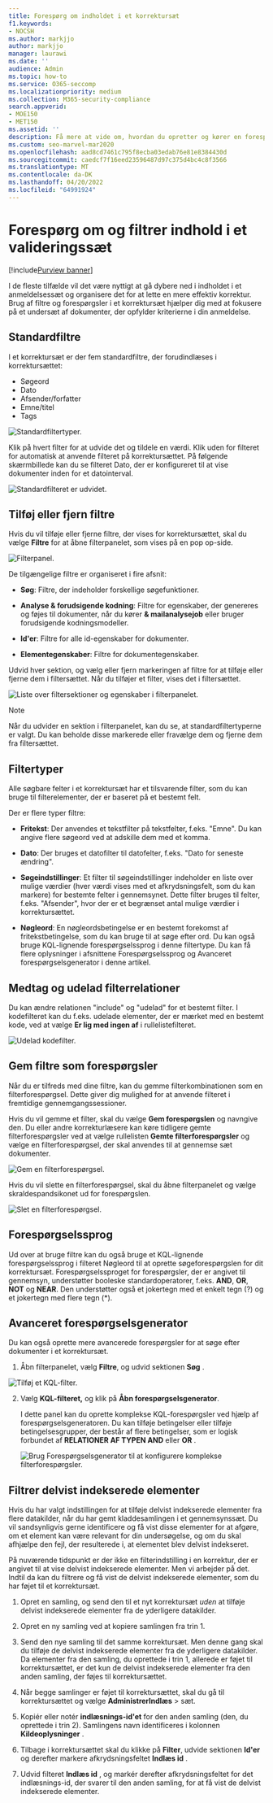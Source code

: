 ```yaml
---
title: Forespørg om indholdet i et korrektursæt
f1.keywords:
- NOCSH
ms.author: markjjo
author: markjjo
manager: laurawi
ms.date: ''
audience: Admin
ms.topic: how-to
ms.service: O365-seccomp
ms.localizationpriority: medium
ms.collection: M365-security-compliance
search.appverid:
- MOE150
- MET150
ms.assetid: ''
description: Få mere at vide om, hvordan du opretter og kører en forespørgsel i et korrektursæt for at organisere indhold for at få en mere effektiv korrektur i en Microsoft Purview eDiscovery-sag (Premium).
ms.custom: seo-marvel-mar2020
ms.openlocfilehash: aad8cd7461c795f8ecba03edab76e81e8384430d
ms.sourcegitcommit: caedcf7f16eed23596487d97c375d4bc4c8f3566
ms.translationtype: MT
ms.contentlocale: da-DK
ms.lasthandoff: 04/20/2022
ms.locfileid: "64991924"
---
```

# <a name="query-and-filter-content-in-a-review-set"></a>Forespørg om og filtrer indhold i et valideringssæt

[!include[Purview banner](../includes/purview-rebrand-banner.md)]

I de fleste tilfælde vil det være nyttigt at gå dybere ned i indholdet i et anmeldelsessæt og organisere det for at lette en mere effektiv korrektur. Brug af filtre og forespørgsler i et korrektursæt hjælper dig med at fokusere på et undersæt af dokumenter, der opfylder kriterierne i din anmeldelse.

## <a name="default-filters"></a>Standardfiltre

I et korrektursæt er der fem standardfiltre, der forudindlæses i korrektursættet:

- Søgeord
- Dato
- Afsender/forfatter
- Emne/titel
- Tags

![Standardfiltertyper.](../media/DefaultFilterTypes.png)

Klik på hvert filter for at udvide det og tildele en værdi. Klik uden for filteret for automatisk at anvende filteret på korrektursættet. På følgende skærmbillede kan du se filteret Dato, der er konfigureret til at vise dokumenter inden for et datointerval.

![Standardfilteret er udvidet.](../media/ExpandedFilter.png)

## <a name="add-or-remove-filters"></a>Tilføj eller fjern filtre

Hvis du vil tilføje eller fjerne filtre, der vises for korrektursættet, skal du vælge **Filtre** for at åbne filterpanelet, som vises på en pop op-side. 

![Filterpanel.](../media/FilterPanel.png)

De tilgængelige filtre er organiseret i fire afsnit:

- **Søg**: Filtre, der indeholder forskellige søgefunktioner.

- **Analyse & forudsigende kodning**: Filtre for egenskaber, der genereres og føjes til dokumenter, når du kører **& mailanalysejob** eller bruger forudsigende kodningsmodeller.

- **Id'er**: Filtre for alle id-egenskaber for dokumenter.

- **Elementegenskaber**: Filtre for dokumentegenskaber. 

Udvid hver sektion, og vælg eller fjern markeringen af filtre for at tilføje eller fjerne dem i filtersættet. Når du tilføjer et filter, vises det i filtersættet. 

![Liste over filtersektioner og egenskaber i filterpanelet.](../media/FilterPanel2.png)

> [!NOTE]
> Når du udvider en sektion i filterpanelet, kan du se, at standardfiltertyperne er valgt. Du kan beholde disse markerede eller fravælge dem og fjerne dem fra filtersættet. 

## <a name="filter-types"></a>Filtertyper

Alle søgbare felter i et korrektursæt har et tilsvarende filter, som du kan bruge til filterelementer, der er baseret på et bestemt felt.

Der er flere typer filtre:

- **Fritekst**: Der anvendes et tekstfilter på tekstfelter, f.eks. "Emne". Du kan angive flere søgeord ved at adskille dem med et komma.

- **Dato**: Der bruges et datofilter til datofelter, f.eks. "Dato for seneste ændring".

- **Søgeindstillinger**: Et filter til søgeindstillinger indeholder en liste over mulige værdier (hver værdi vises med et afkrydsningsfelt, som du kan markere) for bestemte felter i gennemsynet. Dette filter bruges til felter, f.eks. "Afsender", hvor der er et begrænset antal mulige værdier i korrektursættet.

- **Nøgleord**: En nøgleordsbetingelse er en bestemt forekomst af fritekstbetingelse, som du kan bruge til at søge efter ord. Du kan også bruge KQL-lignende forespørgselssprog i denne filtertype. Du kan få flere oplysninger i afsnittene Forespørgselssprog og Avanceret forespørgselsgenerator i denne artikel.

## <a name="include-and-exclude-filter-relationships"></a>Medtag og udelad filterrelationer

Du kan ændre relationen "include" og "udelad" for et bestemt filter. I kodefilteret kan du f.eks. udelade elementer, der er mærket med en bestemt kode, ved at vælge **Er lig med ingen af** i rullelistefilteret. 

![Udelad kodefilter.](../media/TagFilterExclude.png)

## <a name="save-filters-as-queries"></a>Gem filtre som forespørgsler

Når du er tilfreds med dine filtre, kan du gemme filterkombinationen som en filterforespørgsel. Dette giver dig mulighed for at anvende filteret i fremtidige gennemgangssessioner.

Hvis du vil gemme et filter, skal du vælge **Gem forespørgslen** og navngive den. Du eller andre korrekturlæsere kan køre tidligere gemte filterforespørgsler ved at vælge rullelisten **Gemte filterforespørgsler** og vælge en filterforespørgsel, der skal anvendes til at gennemse sæt dokumenter. 

![Gem en filterforespørgsel.](../media/SaveFilterQuery.png)

Hvis du vil slette en filterforespørgsel, skal du åbne filterpanelet og vælge skraldespandsikonet ud for forespørgslen.

![Slet en filterforespørgsel.](../media/DeleteFilterQuery.png)

## <a name="query-language"></a>Forespørgselssprog

Ud over at bruge filtre kan du også bruge et KQL-lignende forespørgselssprog i filteret Nøgleord til at oprette søgeforespørgslen for dit korrektursæt. Forespørgselssproget for forespørgsler, der er angivet til gennemsyn, understøtter booleske standardoperatorer, f.eks. **AND**, **OR**, **NOT** og **NEAR**. Den understøtter også et jokertegn med et enkelt tegn (?) og et jokertegn med flere tegn (*).

## <a name="advanced-query-builder"></a>Avanceret forespørgselsgenerator

Du kan også oprette mere avancerede forespørgsler for at søge efter dokumenter i et korrektursæt.

1. Åbn filterpanelet, vælg **Filtre**, og udvid sektionen **Søg** .

  ![Tilføj et KQL-filter.](../media/AddKQLFilter.png)

2. Vælg **KQL-filteret,** og klik på **Åbn forespørgselsgenerator**.

   I dette panel kan du oprette komplekse KQL-forespørgsler ved hjælp af forespørgselsgeneratoren. Du kan tilføje betingelser eller tilføje betingelsesgrupper, der består af flere betingelser, som er logisk forbundet af **RELATIONER AF TYPEN AND** eller **OR** .

   ![Brug Forespørgselsgenerator til at konfigurere komplekse filterforespørgsler.](../media/ComplexQuery.png)

## <a name="filter-partially-indexed-items"></a>Filtrer delvist indekserede elementer

Hvis du har valgt indstillingen for at tilføje delvist indekserede elementer fra flere datakilder, når du har gemt kladdesamlingen i et gennemsynssæt. Du vil sandsynligvis gerne identificere og få vist disse elementer for at afgøre, om et element kan være relevant for din undersøgelse, og om du skal afhjælpe den fejl, der resulterede i, at elementet blev delvist indekseret.

På nuværende tidspunkt er der ikke en filterindstilling i en korrektur, der er angivet til at vise delvist indekserede elementer. Men vi arbejder på det. Indtil da kan du filtrere og få vist de delvist indekserede elementer, som du har føjet til et korrektursæt.

1. Opret en samling, og send den til et nyt korrektursæt *uden* at tilføje delvist indekserede elementer fra de yderligere datakilder.

2. Opret en ny samling ved at kopiere samlingen fra trin 1.

3. Send den nye samling til det samme korrektursæt. Men denne gang skal du tilføje de delvist indekserede elementer fra de yderligere datakilder. Da elementer fra den samling, du oprettede i trin 1, allerede er føjet til korrektursættet, er det kun de delvist indekserede elementer fra den anden samling, der føjes til korrektursættet.

4. Når begge samlinger er føjet til korrektursættet, skal du gå til korrektursættet og vælge **AdministrerIndlæs** >  sæt.

5. Kopiér eller notér **indlæsnings-id'et** for den anden samling (den, du oprettede i trin 2). Samlingens navn identificeres i kolonnen **Kildeoplysninger** .

6. Tilbage i korrektursættet skal du klikke på **Filter**, udvide sektionen **Id'er** og derefter markere afkrydsningsfeltet **Indlæs id** .

7. Udvid filteret **Indlæs id** , og markér derefter afkrydsningsfeltet for det indlæsnings-id, der svarer til den anden samling, for at få vist de delvist indekserede elementer.
